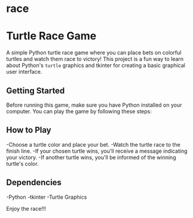 # race
# Turtle Race Game

A simple Python turtle race game where you can place bets on colorful turtles and watch them race to victory! This project is a fun way to learn about Python's `turtle` graphics and tkinter for creating a basic graphical user interface.


## Getting Started

Before running this game, make sure you have Python installed on your computer. You can play the game by following these steps:

## How to Play
-Choose a turtle color and place your bet.
-Watch the turtle race to the finish line.
-If your chosen turtle wins, you'll receive a message indicating your victory.
-If another turtle wins, you'll be informed of the winning turtle's color.

## Dependencies
-Python
-tkinter
-Turtle Graphics

Enjoy the race!!!
